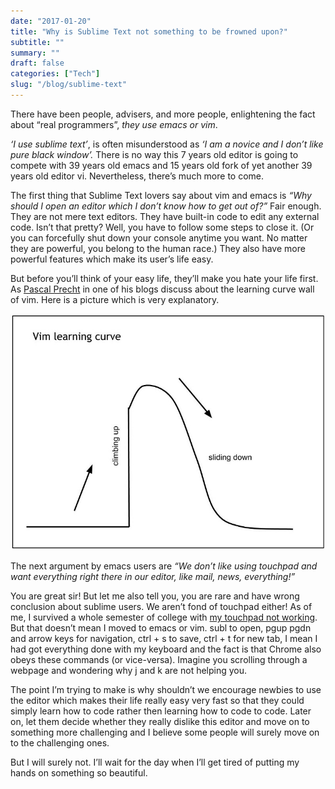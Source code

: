 ```yaml
---
date: "2017-01-20"
title: "Why is Sublime Text not something to be frowned upon?"
subtitle: ""
summary: ""
draft: false
categories: ["Tech"]
slug: "/blog/sublime-text"
---
```


There have been people, advisers, and more people, enlightening the fact about “real programmers”, _they use emacs or vim_.

_‘I use sublime text’_, is often misunderstood as _‘I am a novice and I don’t like pure black window’._ There is no way this 7 years old editor is going to compete with 39 years old emacs and 15 years old fork of yet another 39 years old editor vi. Nevertheless, there’s much more to come.

The first thing that Sublime Text lovers say about vim and emacs is _“Why should I open an editor which I don’t know how to get out of?”_ Fair enough. They are not mere text editors. They have built-in code to edit any external code. Isn’t that pretty? Well, you have to follow some steps to close it. (Or you can forcefully shut down your console anytime you want. No matter they are powerful, you belong to the human race.) They also have more powerful features which make its user’s life easy.

But before you’ll think of your easy life, they’ll make you hate your life first. As [Pascal Precht](https://pascalprecht.github.io/) in one of his blogs discuss about the learning curve wall of vim. Here is a picture which is very explanatory.

![](./0*kB_zwuOIp-vb2SRy.jpg)

The next argument by emacs users are _“We don’t like using touchpad and want everything right there in our editor, like mail, news, everything!”_

You are great sir! But let me also tell you, you are rare and have wrong conclusion about sublime users. We aren’t fond of touchpad either! As of me, I survived a whole semester of college with [my touchpad not working](http://blog.orkohunter.net/touchpad-problem-with-asus-laptop-on-linux/). But that doesn’t mean I moved to emacs or vim. subl to open, pgup pgdn and arrow keys for navigation, ctrl + s to save, ctrl + t for new tab, I mean I had got everything done with my keyboard and the fact is that Chrome also obeys these commands (or vice-versa). Imagine you scrolling through a webpage and wondering why j and k are not helping you.

The point I’m trying to make is why shouldn’t we encourage newbies to use the editor which makes their life really easy very fast so that they could simply learn how to code rather then learning how to code to code. Later on, let them decide whether they really dislike this editor and move on to something more challenging and I believe some people will surely move on to the challenging ones.

But I will surely not. I’ll wait for the day when I’ll get tired of putting my hands on something so beautiful.

